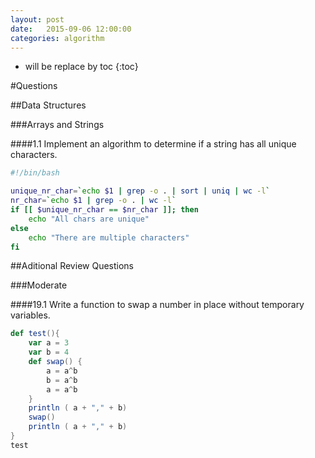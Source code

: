 ```yaml
---
layout: post
date:   2015-09-06 12:00:00
categories: algorithm
---
```

* will be replace by toc
{:toc}

#Questions

##Data Structures

###Arrays and Strings

####1.1 Implement an algorithm to determine if a string has all unique characters.

~~~ bash
#!/bin/bash

unique_nr_char=`echo $1 | grep -o . | sort | uniq | wc -l`
nr_char=`echo $1 | grep -o . | wc -l`
if [[ $unique_nr_char == $nr_char ]]; then
	echo "All chars are unique"
else
	echo "There are multiple characters"
fi
~~~

##Aditional Review Questions

###Moderate

####19.1 Write a function to swap a number in place without temporary variables.

~~~ scala
def test(){
	var a = 3
	var b = 4
	def swap() {
		a = a^b
		b = a^b
		a = a^b
	}
	println ( a + "," + b)
	swap()
	println ( a + "," + b)
}
test
~~~